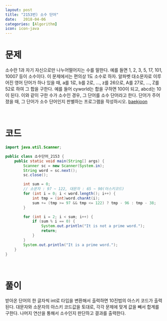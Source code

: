 ```yaml
---
layout: post
title: "2153번) 소수 단어"
date:   2018-04-06
categories: [Algorithm]
icon: icon-java
---
```


# 문제
소수란 1과 자기 자신으로만 나누어떨어지는 수를 말한다. 예를 들면 1, 2, 3, 5, 17, 101, 10007 등이 소수이다. 이 문제에서는 편의상 1도 소수로 하자. 알파벳 대소문자로 이루어진 영어 단어가 하나 있을 때, a를 1로, b를 2로, …, z를 26으로, A를 27로, …, Z를 52로 하여 그 합을 구한다. 예를 들어 cyworld는 합을 구하면 100이 되고, abcd는 10이 된다. 이와 같이 구한 수가 소수인 경우, 그 단어를 소수 단어라고 한다. 단어가 주어졌을 때, 그 단어가 소수 단어인지 판별하는 프로그램을 작성하시오. [baekjoon](https://www.acmicpc.net/problem/2153)

<br>

# 코드
```java
import java.util.Scanner;

public class 소수단어_2153 {
    public static void main(String[] args) {
        Scanner sc = new Scanner(System.in);
        String word = sc.next();
        sc.close();

        int sum = 0;
        // 소문자 : 97 ~ 122, 대문자 : 65 ~ 90(아스키코드)
        for (int i = 0; i < word.length(); i++) {
            int tmp = (int)word.charAt(i);
            sum += (tmp >= 97 && tmp <= 122) ? tmp - 96 : tmp - 38;
        }

        for (int i = 2; i < sum; i++) {
            if (sum % i == 0) {
                System.out.println("It is not a prime word.");
                return;
            }
        }
        System.out.println("It is a prime word.");
    }
}
```

<br>

# 풀이
받아온 단어의 한 글자씩 int로 타입을 변환해서 출력하면 10진법의 아스키 코드가 출력된다. 대문자와 소문자의 아스키 코드값을 토대로, 각각 문제에 맞게 값을 빼서 합계를 구한다. 나머지 연산을 통해서 소수인지 판단하고 결과를 출력한다.
